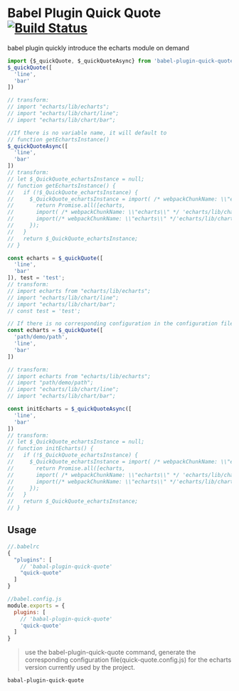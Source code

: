 # Babel Plugin Quick Quote [![Build Status][ci-img]][ci]

babel plugin quickly introduce the echarts module on demand

[ci-img]:  https://travis-ci.org/SCWR/babel-plugin-quick-quote.svg
[ci]:      https://travis-ci.org/SCWR/babel-plugin-quick-quote

```js
import {$_quickQuote, $_quickQuoteAsync} from 'babel-plugin-quick-quote/lib/tool'
$_quickQuote([
  'line',
  'bar'
])

// transform:
// import "echarts/lib/echarts";
// import "echarts/lib/chart/line";
// import "echarts/lib/chart/bar";
```

```js
//If there is no variable name, it will default to
// function getEchartsInstance()
$_quickQuoteAsync([
  'line',
  'bar'
])
// transform:
// let $_QuickQuote_echartsInstance = null;
// function getEchartsInstance() {
//   if (!$_QuickQuote_echartsInstance) {
//     $_QuickQuote_echartsInstance = import( /* webpackChunkName: \\"echarts\\" */ 'echarts/lib/echarts').then(echarts => {
//       return Promise.all([echarts,
//       import( /* webpackChunkName: \\"echarts\\" */ 'echarts/lib/chart/line'),
//       import(/* webpackChunkName: \\"echarts\\" */'echarts/lib/chart/bar')]).then(([echarts]) => echarts);
//     });
//   }
//   return $_QuickQuote_echartsInstance;
// }
```

```js
const echarts = $_quickQuote([
  'line',
  'bar'
]), test = 'test';
// transform:
// import echarts from "echarts/lib/echarts";
// import "echarts/lib/chart/line";
// import "echarts/lib/chart/bar";
// const test = 'test';
```

```js
// If there is no corresponding configuration in the configuration file quick-quote.config.js, output will be as it is.
const echarts = $_quickQuote([
  'path/demo/path',
  'line',
  'bar'
])

// transform:
// import echarts from "echarts/lib/echarts";
// import "path/demo/path";
// import "echarts/lib/chart/line";
// import "echarts/lib/chart/bar";
```

```js
const initEcharts = $_quickQuoteAsync([
  'line',
  'bar'
])
// transform:
// let $_QuickQuote_echartsInstance = null;
// function initEcharts() {
//   if (!$_QuickQuote_echartsInstance) {
//     $_QuickQuote_echartsInstance = import( /* webpackChunkName: \\"echarts\\" */ 'echarts/lib/echarts').then(echarts => {
//       return Promise.all([echarts,
//       import( /* webpackChunkName: \\"echarts\\" */ 'echarts/lib/chart/line'),
//       import(/* webpackChunkName: \\"echarts\\" */'echarts/lib/chart/bar')]).then(([echarts]) => echarts);
//     });
//   }
//   return $_QuickQuote_echartsInstance;
// }
```

## Usage

```js
//.babelrc
{
  "plugins": [
    // 'babal-plugin-quick-quote'
    "quick-quote"
  ]
}
```

```js
//babel.config.js
module.exports = {
  plugins: [
    // 'babal-plugin-quick-quote'
    'quick-quote'
  ]
}
```

> use the babel-plugin-quick-quote command, generate the corresponding configuration file(quick-quote.config.js) for the echarts version currently used by the project.

```code
babal-plugin-quick-quote
```
